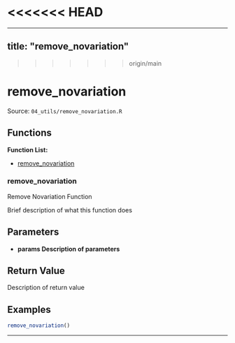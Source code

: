 <<<<<<< HEAD
=======
---
title: "remove_novariation"
---

>>>>>>> origin/main
# remove_novariation

Source: `04_utils/remove_novariation.R`

## Functions

**Function List:**
- [remove_novariation](#remove-novariation)

### remove_novariation

Remove Novariation Function

Brief description of what this function does


## Parameters

- **params Description of parameters**

## Return Value

Description of return value


## Examples

```r
remove_novariation()
```

---

